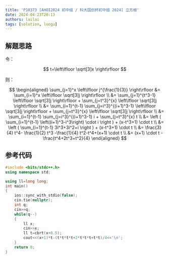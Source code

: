 ```yaml
---
title: 'P10373 [AHOI2024 初中组 / 科大国创杯初中组 2024] 立方根'
date: 2024-04-23T20:13
authors: lailai
tags: [solution, luogu]
---
```


<Solution pid="P10373" aid="tdd5u5x7" />

<!-- truncate -->

## 解题思路

令：

$$
t=\left\lfloor \sqrt[3]x \right\rfloor
$$

则：

$$
\begin{aligned}
  \sum_{j=1}^x \left\lfloor j^{\frac{1}{3}} \right\rfloor &= \sum_{i=1}^x \left\lfloor \sqrt[3]j \right\rfloor \\
  &= \sum_{j=1}^{t^3-1} \left\lfloor \sqrt[3]j \right\rfloor + \sum_{j=t^3}^{x} \left\lfloor \sqrt[3]j \right\rfloor \\
  &= \sum_{i=1}^{t-1} \sum_{j=i^3}^{(i+1)^3-1} \left\lfloor \sqrt[3]j \right\rfloor + \sum_{j=t^3}^{x} \left\lfloor \sqrt[3]j \right\rfloor \\
  &= \sum_{i=1}^{t-1} \sum_{j=i^3}^{(i+1)^3-1} i + \sum_{j=t^3}^{x} t \\
  &= \left ( \sum_{i=1}^{t-1} \left((i+1)^3-i^3\right) \cdot i \right ) + (x-t^3+1) \cdot t \\
  &= \left ( \sum_{i=1}^{t-1} 3i^3+3i^2+i \right ) + (x-t^3+1) \cdot t \\
  &= \frac{3}{4} t^4- \frac{1}{2} t^3 -\frac{1}{4} t^2-t^4+(x+1) \cdot t \\
  &= (x+1) \cdot t - \frac{t^4+2t^3+t^2}{4}
\end{aligned}
$$

## 参考代码

```cpp
#include <bits/stdc++.h>
using namespace std;

using ll=long long;
int main()
{
	ios::sync_with_stdio(false);
	cin.tie(nullptr);
	int q;
	cin>>q;
	while(q--)
	{
		ll x;
		cin>>x;
		ll t=cbrt(x+0.5);
		cout<<(x+1)*t-(t*t*t*t+2*t*t*t+t*t)/4<<'\n';
	}
	return 0;
}
```
